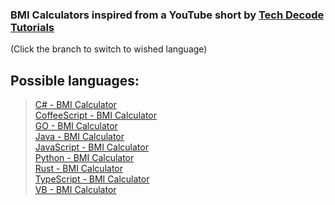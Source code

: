 ### BMI Calculators inspired from a YouTube short by [Tech Decode Tutorials](https://www.youtube.com/c/TechDecode)
(Click the branch to switch to wished language)

## Possible languages:
> [C# - BMI Calculator](https://github.com/GalacticDocs/BMI-Calculator/tree/C%23)<br>
> [CoffeeScript - BMI Calculator](https://github.com/GalacticDocs/BMI-Calculator/tree/CoffeeScript)<br>
> [GO - BMI Calculator](https://github.com/GalacticDocs/BMI-Calculator/tree/GOlang)<br>
> [Java - BMI Calculator](https://github.com/GalacticDocs/BMI-Calculator/tree/Java)<br>
> [JavaScript - BMI Calculator](https://github.com/GalacticDocs/BMI-Calculator/tree/JavaScript)<br>
> [Python - BMI Calculator](https://github.com/GalacticDocs/BMI-Calculator/tree/Python)<br>
> [Rust - BMI Calculator](https://github.com/GalacticDocs/BMI-Calculator/tree/Rust)<br>
> [TypeScript - BMI Calculator](https://github.com/GalacticDocs/BMI-Calculator/tree/TypeScript)<br>
> [VB - BMI Calculator](https://github.com/GalacticDocs/BMI-Calculator/tree/VB)

